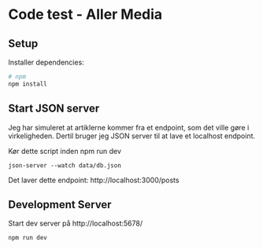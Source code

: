 # Code test - Aller Media 

## Setup

Installer dependencies:

```bash
# npm
npm install
```

## Start JSON server 
Jeg har simuleret at artiklerne kommer fra et endpoint, som det ville gøre i virkeligheden. Dertil bruger jeg JSON server til at lave et localhost endpoint. 

Kør dette script inden npm run dev 
```
json-server --watch data/db.json
```
Det laver dette endpoint: http://localhost:3000/posts 

## Development Server

Start dev server på http://localhost:5678/

```bash
npm run dev
```

